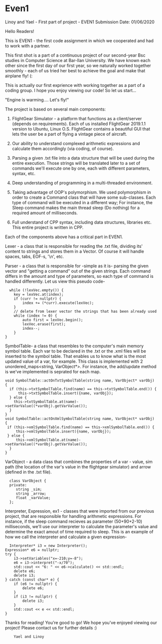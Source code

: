 # Even1
Linoy and Yael - First part of project - EVEN1
Submission Date: 01/06/2020

Hello Readers!

This is EVEN1 - the first code assignment in which we cooperated and had to work with a partner.

This first shot is a part of a continuous project of our second-year Bsc studies in Computer Science at Bar-Ilan University. We have known each other since the first day of our first year, so we naturally worked together smoothly - each of us tried her best to achieve the goal and make that airplane fly! (:

This is actually our first exprience with working together as a part of a coding group.
I hope you enjoy viewing our code! So let us start...

"Engine is warming.... Let's fly!"

The project is based on several main components:
1. FlightGear Simulator - a platform that functions as a client/server (depends on requirements). Each of us installed FlightGear 2019.1.1 version to Ubuntu, Linux O.S. FlightGear contains a beautiful GUI that lets the user be a part of flying a vintage piece of aircraft.

2. Our ability to understand complexed arithmetic expressions and calculate them accordingly (via coding, of course).

3. Parsing a given .txt file into a data structure that will be used during the entire execution. Those strings will be translated later to a set of commands we'll execute one by one, each with different parameters, syntax, etc.

4. Deep understanding of programming in a multi-threaded environment.

5. Taking advantage of OOP's polymorphism. We used polymorphism in order to create a Command class that will have some sub-classes. Each type of command will be executed in a different way; For instance, the Sleep command makes the main thread sleep (Do nothing) for a required amount of milliseconds.

6. Full understand of CPP syntax, including data structures, libraries etc. This entire project is written in CPP.



Each of the components above has a critical part in EVEN1.

Lexer - a class that is responsible for reading the .txt file, dividing its' content to strings and stores them in a Vector<string>. Of course it will handle spaces, tabs, EOF-s, '\n', etc.
  
  
Parser - a class that is responsible for -simple as it is- parsing the given vector and "getting a command" out of the given strings. Each command differs in the amount and type of parameters, so each type of command is handled differently. Let us view this pseudo code-


      while (!lexVec.empty()) {
        key = lexVec.at(index);
        if (curr != nullptr) {
            index += (*curr).execute(lexVec);
        }
        // delete from lexer vector the strings that has been already used
        while (index != 0) {
            auto first = lexVec.begin();
            lexVec.erase(first);
            index--;
        }
    }


SymbolTable- a class that resembles to the computer's main memory symbol table. Each var to be declared in the .txt or the .xml files will be inserted to the symbol table. That enables us to know what is the most updated value of a var, for example. This class is implemented with 2 unordered_maps<string, VarObject*>. For instance, the add/update method is we've implemented is seprated for each map.


    void SymbolTable::actOnTxtSymbolTable(string name, VarObject* varObj) {
      if (this->txtSymbolTable.find(name) == this->txtSymbolTable.end()) {
          this->txtSymbolTable.insert({name, varObj});
      } else {
        this->txtSymbolTable.at(name)->setVarValue((*varObj).getVarValue()); 
      }
    }
    void SymbolTable::actOnXmlSymbolTable(string name, VarObject* varObj) {
     if (this->xmlSymbolTable.find(name) == this->xmlSymbolTable.end()) {
         this->xmlSymbolTable.insert({name, varObj});
     } else {
         this->xmlSymbolTable.at(name)->setVarValue((*varObj).getVarValue());
      }
    }        
    

VarObject - a data class that combines the properties of a var - value, sim path (the location of the var's value in the flightgear simulator) and arrow (defined in the .txt file).


      class VarObject {
      private:
         string _sim;
         string _arrow;
         float _varValue;
      };


Interpreter, Expression, ex1 - classes that were imported from our previous project, that are responsible for handling arithmetic expressions. For instance, if the sleep command recieves as parameter (50+90+2-10) milliseconds, we'll use our interpreter to calculate the parameter's value and determine the exact amout of time required to sleep.
This is an example of how we call the interpreter and calculate a given expression-


      Interpreter* i3 = new Interpreter();
    Expression* e6 = nullptr;
    try {
        i3->setVariables("x=-210;y=-8");
        e6 = i3->interpret("-x/70");
        std::cout << "6: " << e6->calculate() << std::endl;
        delete e6;
        delete i3;
    } catch (const char* e) {
        if (e6 != nullptr) {
            delete e6;
        }
        if (i3 != nullptr) {
            delete i3;
        }
        std::cout << e << std::endl;
    }
  
  
  Thanks for reading! You're good to go!
  We hope you've enjoyed viewing our project!
  Please contact us for further details :)

        Yael and Linoy
